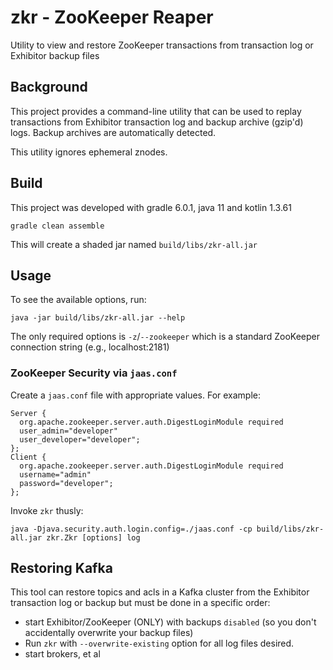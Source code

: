 # zkr - ZooKeeper Reaper

Utility to view and restore ZooKeeper transactions from transaction log or Exhibitor backup files

## Background

This project provides a command-line utility that can be used to replay transactions from Exhibitor transaction log
and backup archive (gzip'd) logs.  Backup archives are automatically detected.

This utility ignores ephemeral znodes.

## Build

This project was developed with gradle 6.0.1, java 11 and kotlin 1.3.61

`gradle clean assemble`

This will create a shaded jar named `build/libs/zkr-all.jar`

## Usage

To see the available options, run:

`java -jar build/libs/zkr-all.jar --help`

The only required options is `-z`/`--zookeeper` which is a standard ZooKeeper connection string (e.g., localhost:2181)


### ZooKeeper Security via `jaas.conf`

Create a `jaas.conf` file with appropriate values. For example:

```shell script
Server {
  org.apache.zookeeper.server.auth.DigestLoginModule required
  user_admin="developer"
  user_developer="developer";
};
Client {
  org.apache.zookeeper.server.auth.DigestLoginModule required
  username="admin"
  password="developer";
};
```

Invoke `zkr` thusly:

`java -Djava.security.auth.login.config=./jaas.conf -cp build/libs/zkr-all.jar zkr.Zkr [options] log`

## Restoring Kafka

This tool can restore topics and acls in a Kafka cluster from the Exhibitor transaction log or backup
but must be done in a specific order:

- start Exhibitor/ZooKeeper (ONLY) with backups `disabled` (so you don't accidentally overwrite your backup files)
- Run `zkr` with `--overwrite-existing` option for all log files desired.
- start brokers, et al